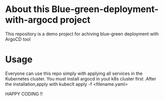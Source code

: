 # About this Blue-green-deployment-with-argocd project
This repository is a demo project for achiving blue-green deployment with ArgoCD tool

# Usage
Everyone can use this repo simply with applying all services in the Kubernetes cluster. You must install argocd in yout k8s cluster first .After the installation,apply with kubeclt apply -f <filename.yaml>

HAPPY CODING !!
